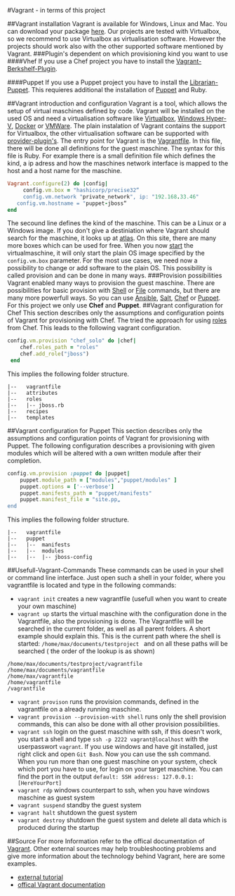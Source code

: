 #Vagrant -  in terms of this project


##Vagrant installation
Vagrant is available for Windows, Linux and Mac. You can download your package [here](https://www.vagrantup.com/downloads.html). Our projects are tested with Virtualbox, so we recommend to use Virtualbox as virtualisation software. However the projects should work also with the other supported software mentioned by Vagrant. 
###Plugin's dependent on which provisioning kind you want to use
####Vhef
If you use a Chef project you have to install the [Vagrant-Berkshelf-Plugin](https://github.com/berkshelf/vagrant-berkshelf).

####Puppet
If you use a Puppet project you have to install the [Librarian-Puppet](https://github.com/rodjek/librarian-puppet). This requieres additional the installation of [Puppet](https://docs.puppetlabs.com/guides/install_puppet/pre_install.html#next-install-puppet) and Ruby.



##Vagrant introduction and configuration
Vagrant is a tool, which allows the setup of virtual maschines defined by code. Vagrant will be installed on the used OS and need a virtualisation software like [Virtualbox](https://www.virtualbox.org/), [Windows Hyper-V](http://windows.microsoft.com/de-de/windows-8/hyper-v-run-virtual-machines), [Docker](https://www.docker.com/) or [VMWare](http://www.vmware.com/de). The plain instalation of Vagrant contains the support for Virtualbox, the other virtualisation software can be supported with [provider-plugin's](https://docs.vagrantup.com/v2/providers/index.html). The entry point for Vagrant is the [Vagrantfile](https://docs.vagrantup.com/v2/vagrantfile/index.html). In this file, there will be done all definitions for the guest maschine. The syntax for this file is Ruby. For example there is a small definition file which defines the kind, a ip adress and how the maschines network interface is mapped to the host and a host name for the maschine.
```ruby
Vagrant.configure(2) do |config|
	 config.vm.box = "hashicorp/precise32“
	 config.vm.network "private_network", ip: "192.168.33.46"
   config.vm.hostname = "puppet-jboss“
end
```
The secound line defines the kind of the maschine. This can be a Linux or a Windows image. If you don't give a destiniation where Vagrant should search for the maschine, it looks up at [atlas](https://atlas.hashicorp.com/boxes/search). On this site, there are many more boxes which can be used for free. When you now [start](#usefull-Commands) the virtualmaschine, it will only start the plain OS image specified by the ```config.vm.box``` parameter. For the most use cases, we need now a possibility to change or add software to the plain OS. This possibility is called provision and can be done in many ways. 
###Provision possibilities
Vagrant enabled many ways to provision the guest maschine. There are possibilities for basic provision with [Shell](https://docs.vagrantup.com/v2/provisioning/shell.html) or [File](https://docs.vagrantup.com/v2/provisioning/file.html) commands, but there are many more powerfull ways. So you can use [Ansible](https://docs.vagrantup.com/v2/provisioning/ansible.html), [Salt](https://docs.vagrantup.com/v2/provisioning/salt.html), [Chef](https://docs.vagrantup.com/v2/provisioning/chef_solo.html) or [Puppet](https://docs.vagrantup.com/v2/provisioning/puppet_apply.html). For this project we only use **Chef** and **Puppet**. 
##Vagrant configuration for Chef
This section describes only the assumptions and configuration points of Vagrant for provisioning with Chef. The tried the approach for using [roles](http://docs.chef.io/roles.html) from Chef. This leads to the following vagrant configuration.
```ruby
config.vm.provision "chef_solo" do |chef|
    chef.roles_path = "roles"
    chef.add_role("jboss")
 end
``` 
This implies the following folder structure.

```
|--   vagrantfile
|--   attributes
|--   roles
|--   |-- jboss.rb
|--   recipes
|--   templates
```
 
 
##Vagrant configuration for Puppet
This section describes only the assumptions and configuration points of Vagrant for provisioning with Puppet. The following configuration describes a provisioning with given modules which will be altered with a own written module after their completion.
```ruby
config.vm.provision :puppet do |puppet|
    puppet.module_path = ["modules","puppet/modules" ]
    puppet.options = ['--verbose']
    puppet.manifests_path = "puppet/manifests"
    puppet.manifest_file = "site.pp„
end
``` 
This implies the following folder structure.
```
|--   vagrantfile
|--   puppet
|--   |--  manifests
|--   |--  modules
|--   |--  |-- jboss-config
```

##Usefull-Vagrant-Commands
These commands can be used in your shell or command line interface. Just open such a shell in your folder, where you vagrantfile is located and type in the following commands:

* ```vagrant init``` creates a new vagrantfile (usefull when you want to create your own maschine)
* ```vagrant up``` starts the virtual maschine with the configuration done in the Vagrantfile, also the provisioning is done. The Vagrantfile will be searched in the current folder, as well as all parent folders. A short example should explain this. This is the current path where the shell is started:  ```/home/max/documents/testproject ``` and on all these paths will be searched ( the order of the lookup is as shown)
```
/home/max/documents/testproject/vagrantfile
/home/max/documents/vagrantfile
/home/max/vagrantfile
/home/vagrantfile
/vagrantfile
```
* ```vagrant provison``` runs the provision commands, defined in the vagrantfile on a already running maschine.
* ```vagrant provision --provision-with shell``` runs only the shell provision commands, this can also be done with all other provision possibilities.
* ```vagrant ssh``` login on the guest maschine with ssh, if this doesn't work, you start a shell and type ```ssh -p 2222 vagrant@localhost``` with the userpasswort ```vagrant```. If you use windows and have git installed, just right click and open ```Git Bash```. Now you can use the ssh command. When you run more than one guest maschine on your system, check which port you have to use, for login on your target maschine. You can find the port in the output  ```default: SSH address: 127.0.0.1:[HereYourPort]```
* ```vagrant rdp``` windows counterpart to ssh, when you have windows maschine as guest system
* ```vagrant suspend``` standby the guest system
* ```vagrant halt``` shutdown the guest system
* ```vagrant destroy``` shutdown the guest system and delete all data which is produced during the startup


##Source
For more Information refer to the offical documentation of [Vagrant](https://docs.vagrantup.com/v2/). 
Other external sources may help troubleshooting problems and give more information about the technology behind Vagrant, here are some examples.
* [external tutorial](https://github.com/mitchellh/vagrant)
* [offical Vagrant documentation](https://docs.vagrantup.com/v2/)
